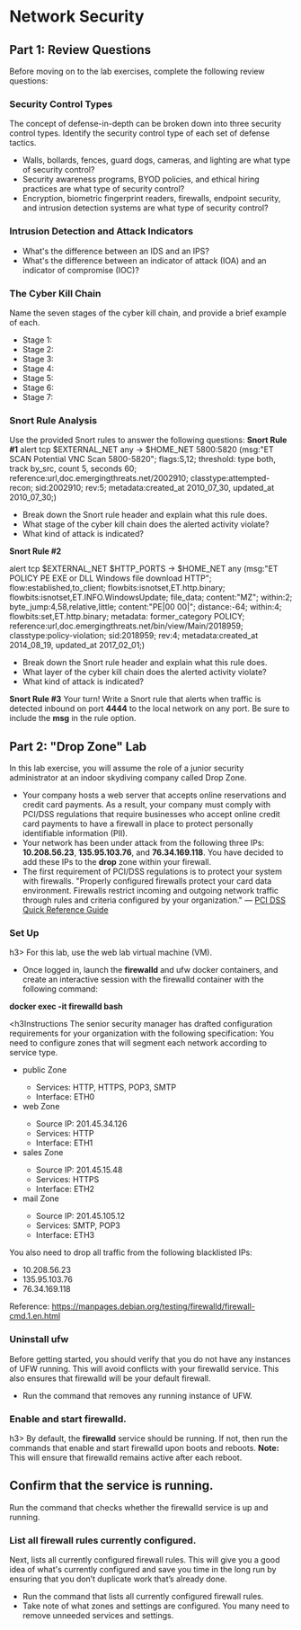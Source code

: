 <h1>Network Security</h1>
<h2>Part 1: Review Questions</h2>
Before moving on to the lab exercises, complete the following review questions:

<h3>Security Control Types</h3>
The concept of defense-in-depth can be broken down into three security control types. Identify the security control type of each set of defense tactics.
<ul>
<li>Walls, bollards, fences, guard dogs, cameras, and lighting are what type of security control?</li>
<li>Security awareness programs, BYOD policies, and ethical hiring practices are what type of security control?</li>
<li>Encryption, biometric fingerprint readers, firewalls, endpoint security, and intrusion detection systems are what type of security control?</li>
</ul>
<h3>Intrusion Detection and Attack Indicators</h3>
<ul>
    <li>What's the difference between an IDS and an IPS?</li>
    <li>What's the difference between an indicator of attack (IOA) and an indicator of compromise (IOC)?</li>
</ul>

<h3>The Cyber Kill Chain</h3>
Name the seven stages of the cyber kill chain, and provide a brief example of each.
<ul>
    <li>Stage 1:</li>
    <li>Stage 2:</li>
    <li>Stage 3:</li>
    <li>Stage 4:</li>
    <li>Stage 5:</li>
    <li>Stage 6:</li>
    <li>Stage 7:</li>
</ul>

<h3>Snort Rule Analysis</h3>
Use the provided Snort rules to answer the following questions:
<b>Snort Rule #1</b>
                  alert tcp $EXTERNAL_NET any -> $HOME_NET 5800:5820 (msg:"ET SCAN Potential VNC Scan 5800-5820"; flags:S,12; threshold: type both, track by_src, count 5, seconds 60; reference:url,doc.emergingthreats.net/2002910; classtype:attempted-recon; sid:2002910; rev:5; metadata:created_at 2010_07_30, updated_at 2010_07_30;)
<ul>
   <li>Break down the Snort rule header and explain what this rule does.</li>
   <li>What stage of the cyber kill chain does the alerted activity violate?</li>
   <li>What kind of attack is indicated?</li>
</ul>

<b>Snort Rule #2</b>

alert tcp $EXTERNAL_NET $HTTP_PORTS -> $HOME_NET any (msg:"ET POLICY PE EXE or DLL Windows file download HTTP"; flow:established,to_client; flowbits:isnotset,ET.http.binary; flowbits:isnotset,ET.INFO.WindowsUpdate; file_data; content:"MZ"; within:2; byte_jump:4,58,relative,little; content:"PE|00 00|"; distance:-64; within:4; flowbits:set,ET.http.binary; metadata: former_category POLICY; reference:url,doc.emergingthreats.net/bin/view/Main/2018959; classtype:policy-violation; sid:2018959; rev:4; metadata:created_at 2014_08_19, updated_at 2017_02_01;)
<ul>
    <li>Break down the Snort rule header and explain what this rule does.</li>
    <li>What layer of the cyber kill chain does the alerted activity violate?</li>
    <li>What kind of attack is indicated?</li>
</ul>

<b>Snort Rule #3</b>
Your turn! Write a Snort rule that alerts when traffic is detected inbound on port <b>4444</b> to the local network on any port. Be sure to include the <b>msg</b> in the rule option.
<h2>Part 2: "Drop Zone" Lab</h2>
In this lab exercise, you will assume the role of a junior security administrator at an indoor skydiving company called Drop Zone.
<ul>
    <li>Your company hosts a web server that accepts online reservations and credit card payments. As a result, your company must comply with PCI/DSS regulations that require businesses who accept online credit card payments to have a firewall in place to protect personally identifiable information (PII).</li>
    <li>Your network has been under attack from the following three IPs: <b>10.208.56.23</b>, <b>135.95.103.76</b>, and <b>76.34.169.118</b>. You have decided to add these IPs to the <b>drop</b> zone within your firewall.</li>
    <li>The first requirement of PCI/DSS regulations is to protect your system with firewalls. "Properly configured firewalls protect your card data environment. Firewalls restrict incoming and outgoing network traffic through rules and criteria configured by your organization." —  <a href="https://www.pcisecuritystandards.org/document_library/#results" target="_blank"> PCI DSS Quick Reference Guide </a> </li>
</ul>

<h3>Set Up</h3>h3>
For this lab, use the web lab virtual machine (VM).
<ul>
    <li>Once logged in, launch the <b>firewalld</b> and ufw docker containers, and create an interactive session with the firewalld container with the following command:</li>
</ul>
<b>docker exec -it firewalld bash</b>

<h3Instructions</h3>
The senior security manager has drafted configuration requirements for your organization with the following specification:
You need to configure zones that will segment each network according to service type.

<ul>
    <li>public Zone</li>
    <ul>
        <li>Services: HTTP, HTTPS, POP3, SMTP</li>
        <li>Interface: ETH0</li>
    </ul>
    <li>web Zone</li>
    <ul>
        <li>Source IP: 201.45.34.126</li>
        <li>Services: HTTP</li>
        <li>Interface: ETH1</li>
    </ul>
    <li>sales Zone</li>
     <ul>
        <li>Source IP: 201.45.15.48</li>
        <li>Services: HTTPS</li>
        <li>Interface: ETH2</li>
     </ul>
    <li>mail Zone</li>
    <ul>
        <li>Source IP: 201.45.105.12</li>
        <li>Services: SMTP, POP3</li>
        <li>Interface: ETH3</li>
    </ul>
</ul>
You also need to drop all traffic from the following blacklisted IPs:
<ul>
   <li>10.208.56.23</li>
    <li>135.95.103.76</li>
    <li>76.34.169.118</li>
</ul>
Reference: <a href="https://manpages.debian.org/testing/firewalld/firewall-cmd.1.en.html" target="_blank"> https://manpages.debian.org/testing/firewalld/firewall-cmd.1.en.html</a>

<h3>Uninstall ufw</h3>
Before getting started, you should verify that you do not have any instances of UFW running. This will avoid conflicts with your firewalld service. This also ensures that firewalld will be your default firewall.
<ul>
    <li>Run the command that removes any running instance of UFW.</li>
</ul>

<h3>Enable and start firewalld.</h3>h3>
By default, the <b>firewalld</b> service should be running. If not, then run the commands that enable and start firewalld upon boots and reboots.
<b>Note:</b> This will ensure that firewalld remains active after each reboot.

<h2>Confirm that the service is running.</h2>
Run the command that checks whether the firewalld service is up and running.

<h3>List all firewall rules currently configured.</h3>
Next, lists all currently configured firewall rules. This will give you a good idea of what's currently configured and save you time in the long run by ensuring that you don’t duplicate work that’s already done.
<ul>
    <li>Run the command that lists all currently configured firewall rules.</li>
    <li>Take note of what zones and settings are configured. You many need to remove unneeded services and settings.</li>
</ul>
